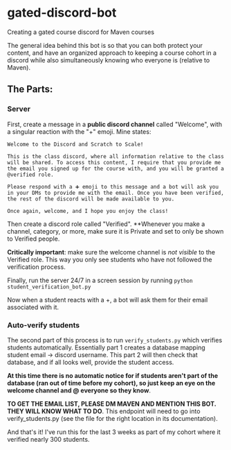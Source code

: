 # gated-discord-bot
Creating a gated course discord for Maven courses

The general idea behind this bot is so that you can both protect your content, and have an organized approach to keeping a course cohort in a discord while also simultaneously knowing who everyone is (relative to Maven).

## The Parts:

### Server

First, create a message in a **public discord channel** called "Welcome", with a singular reaction with the "+" emoji. Mine states:

```
Welcome to the Discord and Scratch to Scale!

This is the class discord, where all information relative to the class will be shared. To access this content, I require that you provide me the email you signed up for the course with, and you will be granted a @verified role.

Please respond with a ➕ emoji to this message and a bot will ask you in your DMs to provide me with the email. Once you have been verified, the rest of the discord will be made available to you.

Once again, welcome, and I hope you enjoy the class!
```


Then create a discord role called "Verified". **Whenever you make a channel, category, or more, make sure it is Private and set to only be shown to Verified people.


**Critically important**: make sure the welcome channel is *not visible* to the Verified role. This way you only see students who have not followed the verification process. 

Finally, run the server 24/7 in a screen session by running `python student_verification_bot.py`

Now when a student reacts with a +, a bot will ask them for their email associated with it.


### Auto-verify students

The second part of this process is to run `verify_students.py` which verifies students automatically. Essentially part 1 creates a database mapping student email -> discord username. This part 2 will then check that database, and if all looks well, provide the student access.

**At this time there is no automatic notice for if students aren't part of the database (ran out of time before my cohort), so just keep an eye on the welcome channel and @ everyone so they know**. 

**TO GET THE EMAIL LIST, PLEASE DM MAVEN AND MENTION THIS BOT. THEY WILL KNOW WHAT TO DO**. This endpoint will need to go into verify_students.py (see the file for the right location in its documentation).

And that's it! I've run this for the last 3 weeks as part of my cohort where it verified nearly 300 students. 
